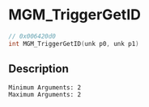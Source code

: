 # MGM_TriggerGetID
```c
// 0x006420d0
int MGM_TriggerGetID(unk p0, unk p1)
```
## Description
```
Minimum Arguments: 2
Maximum Arguments: 2
```
